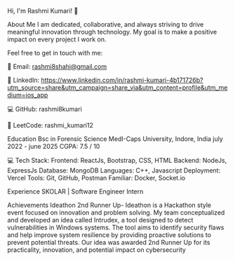 Hi, I'm Rashmi Kumari! 👋


About Me
I am dedicated, collaborative, and always striving to drive meaningful innovation through technology. My goal is to make a positive impact on every project I work on.

Feel free to get in touch with me:

📧 Email: rashmi8shahi@gmail.com

🔗 LinkedIn: https://www.linkedin.com/in/rashmi-kumari-4b171726b?utm_source=share&utm_campaign=share_via&utm_content=profile&utm_medium=ios_app

💻 GitHub: rashmi8kumari

🧠 LeetCode: rashmi_kumari12

Education
Bsc in Forensic Science
MedI-Caps University, Indore, India
july 2022 - june 2025
CGPA: 7.5 / 10

💻 Tech Stack:
Frontend: ReactJs, Bootstrap, CSS, HTML
Backend: NodeJs, ExpressJs
Database: MongoDB
Languages:  C++, Javascript
Deployment: Vercel
Tools: Git, GitHub, Postman
Familiar: Docker, Socket.io

Experience
SKOLAR | Software Engineer Intern

Achievements
Ideathon 2nd Runner Up- Ideathon is a Hackathon style event focused on innovation and problem solving. My team conceptualized and developed an idea called Intrudex, a tool designed to detect vulnerabilities in Windows systems. The tool aims to identify security flaws and help improve system resilience by providing proactive solutions to prevent potential threats. Our idea was awarded 2nd Runner Up for its practicality, innovation, and potential impact on cybersecurity
